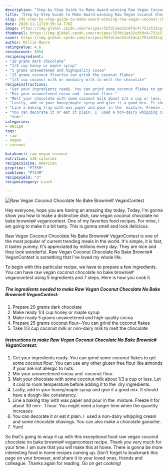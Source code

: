 ```yaml
---
description: "Step-by-Step Guide to Make Award-winning Raw Vegan Coconut Chocolate No Bake Brownie# VeganContest"
title: "Step-by-Step Guide to Make Award-winning Raw Vegan Coconut Chocolate No Bake Brownie# VeganContest"
slug: 245-step-by-step-guide-to-make-award-winning-raw-vegan-coconut-chocolate-no-bake-brownie-vegancontest
date: 2020-11-11T19:39:14.776Z
image: https://img-global.cpcdn.com/recipes/55fdc1ee32c8fdc4/751x532cq70/raw-vegan-coconut-chocolate-no-bake-brownie-vegancontest-recipe-main-photo.jpg
thumbnail: https://img-global.cpcdn.com/recipes/55fdc1ee32c8fdc4/751x532cq70/raw-vegan-coconut-chocolate-no-bake-brownie-vegancontest-recipe-main-photo.jpg
cover: https://img-global.cpcdn.com/recipes/55fdc1ee32c8fdc4/751x532cq70/raw-vegan-coconut-chocolate-no-bake-brownie-vegancontest-recipe-main-photo.jpg
author: Millie Moore
ratingvalue: 4.6
reviewcount: 8054
recipeingredient:
- "20 grams dark chocolate"
- "1/4 cup honey or maple syrup"
- "5 grams unsweetened and highquality cocoa"
- "25 grams coconut flourYou can grind the coconut flakes"
- "1/3 cup coconut milk or nondairy milk to melt the chocolate"
recipeinstructions:
- "Get your ingredients ready. You can grind some coconut flakes to get some coconut flour. You can use any other gluten free flour like almonds if your are not allergic to nuts."
- "Mix your unsweetened cocoa and  coconut flour."
- "Melt your chocolate with some coconut milk about 1/3 a cup or less. Let it cool to room temperature before adding it to the  dry ingredients."
- "Lastly, add in your honey/maple syrup and give it a good mix. It should have a dough-like consistency."
- "Line a baking tray with wax paper and pour in the  mixture. Freeze it for about 30 min-  1 hour. You might need a longer time when the quantity increases"
- "You can decorate it or eat it plain. I  used a non-dairy whipping cream and some chocolate shavings. You can also make a chocolate ganache."
- "Yum!"
categories:
- Recipe
tags:
- raw
- vegan
- coconut

katakunci: raw vegan coconut 
nutrition: 139 calories
recipecuisine: American
preptime: "PT35M"
cooktime: "PT44M"
recipeyield: "3"
recipecategory: Lunch

---
```



![Raw Vegan Coconut Chocolate No Bake Brownie# VeganContest](https://img-global.cpcdn.com/recipes/55fdc1ee32c8fdc4/751x532cq70/raw-vegan-coconut-chocolate-no-bake-brownie-vegancontest-recipe-main-photo.jpg)

Hey everyone, hope you are having an amazing day today. Today, I'm gonna show you how to make a distinctive dish, raw vegan coconut chocolate no bake brownie# vegancontest. One of my favorites food recipes. For mine, I am going to make it a bit tasty. This is gonna smell and look delicious.

Raw Vegan Coconut Chocolate No Bake Brownie# VeganContest is one of the most popular of current trending meals in the world. It's simple, it is fast, it tastes yummy. It's appreciated by millions every day. They are nice and they look wonderful. Raw Vegan Coconut Chocolate No Bake Brownie# VeganContest is something that I've loved my whole life.




To begin with this particular recipe, we have to prepare a few ingredients. You can have raw vegan coconut chocolate no bake brownie# vegancontest using 5 ingredients and 7 steps. Here is how you cook it.

<!--inarticleads1-->

##### The ingredients needed to make Raw Vegan Coconut Chocolate No Bake Brownie# VeganContest:

1. Prepare 20 grams dark chocolate
1. Make ready 1/4 cup honey or maple syrup
1. Make ready 5 grams unsweetened and high-quality cocoa
1. Prepare 25 grams coconut flour--You can grind the coconut flakes
1. Take 1/3 cup coconut milk or non-dairy milk to melt the chocolate




<!--inarticleads2-->

##### Instructions to make Raw Vegan Coconut Chocolate No Bake Brownie# VeganContest:

1. Get your ingredients ready. You can grind some coconut flakes to get some coconut flour. You can use any other gluten free flour like almonds if your are not allergic to nuts.
1. Mix your unsweetened cocoa and  coconut flour.
1. Melt your chocolate with some coconut milk about 1/3 a cup or less. Let it cool to room temperature before adding it to the  dry ingredients.
1. Lastly, add in your honey/maple syrup and give it a good mix. It should have a dough-like consistency.
1. Line a baking tray with wax paper and pour in the  mixture. Freeze it for about 30 min-  1 hour. You might need a longer time when the quantity increases
1. You can decorate it or eat it plain. I  used a non-dairy whipping cream and some chocolate shavings. You can also make a chocolate ganache.
1. Yum!




So that's going to wrap it up with this exceptional food raw vegan coconut chocolate no bake brownie# vegancontest recipe. Thank you very much for your time. I am sure that you will make this at home. There is gonna be more interesting food in home recipes coming up. Don't forget to bookmark this page on your browser, and share it to your loved ones, friends and colleague. Thanks again for reading. Go on get cooking!
